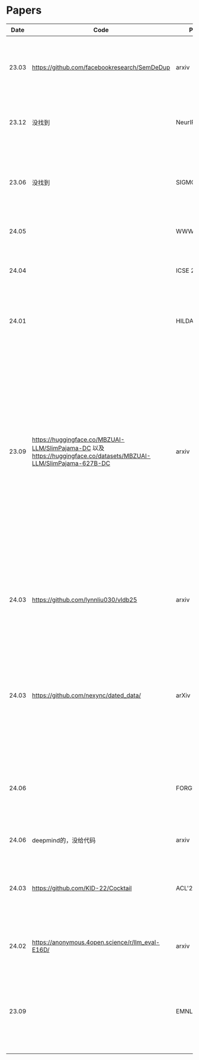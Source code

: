 
# Papers

| Date  | Code | Publication                  | Paper                                                                                                         | 主要内容                                                        |
|-------|-----------|------------------------------|--------------------------------------------------------------------------------------------------------------|------------------------------------------------------------------|
| 23.03 | https://github.com/facebookresearch/SemDeDup | arxiv                      | [SemDeDup: Data-efficient learning at web-scale through semantic deduplication](https://link-to-paper.com)                         | 对语义重复的数据进行清洗，先找Embedding再聚类再设置阈值进行门控。                                         |
|23.12|没找到|NeurIPS'23|[D4: Improving LLM Pretraining via Document De-Duplication and Diversification](https://link-to-paper.com)|和SemDeDup一个作者|
| 23.06 |   没找到   | SIGMOD'23     | [Near-Duplicate Sequence Search at Scale for Large Language Model Memorization Evaluation](https://link-to-paper.com) | 提出了对数据集里近似重复（Near-Duplicate）序列搜索算法 ，以及新的评估方案|
|24.05||WWW'24|[Near-duplicate Question Detection](https://link-to-paper.com)||
|24.04||ICSE 2024|[Automatic Semantic Augmentation of Language Model Prompts (for Code Summarization)](https://link-to-paper.com)||
|24.01||HILDA'24(workshop)|[Cocoon: Semantic Table Profiling Using Large Language Models](https://link-to-paper.com)||
|23.09|https://huggingface.co/MBZUAI-LLM/SlimPajama-DC    以及   https://huggingface.co/datasets/MBZUAI-LLM/SlimPajama-627B-DC |arxiv|[SlimPajama-DC: Understanding Data Combinations for LLM Training](https://link-to-paper.com)|在我们对 SlimPajama 的研究过程中，出现了两个关键的观察结果：(1) 全局重复数据删除与局部重复数据删除。我们分析和讨论全局（跨不同数据集源）和本地（在单一数据集源内）重复数据删除如何影响训练模型的性能。 (2) 组合中高度去重的多源数据集的比例。|
|24.03|https://github.com/lynnliu030/vldb25|arxiv|[Optimizing LLM Queries in Relational Workloads](https://link-to-paper.com)|sql中优化llm的reasoning，一些底层我看不懂的缓存啥的，以及删除重复的冗余推理请求|
|24.03|https://github.com/nexync/dated_data/|arXiv|[Dated Data: Tracing Knowledge Cutoffs in Large Language Models](https://link-to-paper.com)|关于有效Cutoffs和报告的cutoffs不一样的原因（1.新储存中存在大量旧数据；2.复杂的LLM的数据删除方案（语意重复和近似重复）|
|24.06||FORGE'24|[MeTMaP: Metamorphic Testing for Detecting False Vector Matching Problems in LLM Augmented Generation](https://link-to-paper.com)|提出一种检测生成错误的框架（语义相似的应该匹配，不相似的不匹配）|
|24.06|deepmind的，没给代码|arxiv|[To Believe or Not to Believe Your LLM](https://link-to-paper.com)|benchmark 3.0 这个是一样的|
|24.03|https://github.com/KID-22/Cocktail|ACL'24|[Cocktail: A Comprehensive Information Retrieval Benchmark with LLM-Generated Documents Integration](https://link-to-paper.com)|benchmark 2.0 感觉纯做实验，没提出新的东西|
|24.02|https://anonymous.4open.science/r/llm_eval-E16D/|arxiv|[Benchmarking LLMs on the Semantic Overlap Summarization Task](https://link-to-paper.com)|benchmark 1.0 |
|23.09||EMNLP'23|[Text Encoders Lack Knowledge: Leveraging Generative LLMs for Domain-Specific Semantic Textual Similarity](https://link-to-paper.com)|讨论文本相似性的，考虑继续详细看|


